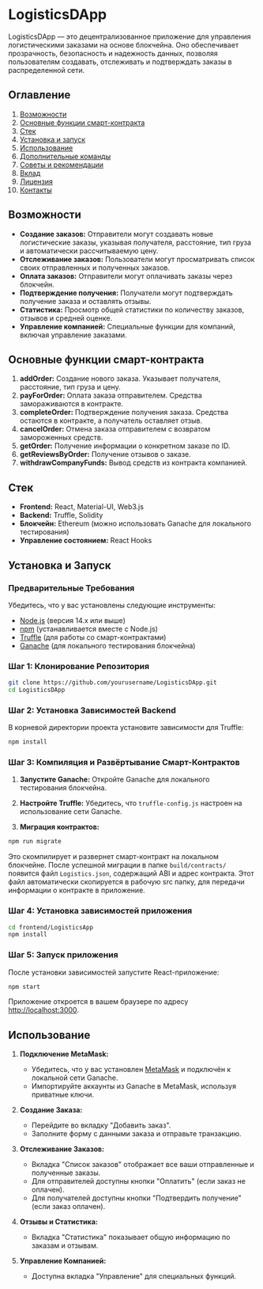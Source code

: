 
# LogisticsDApp

LogisticsDApp — это децентрализованное приложение для управления логистическими заказами на основе блокчейна. Оно обеспечивает прозрачность, безопасность и надежность данных, позволяя пользователям создавать, отслеживать и подтверждать заказы в распределенной сети.

## Оглавление

1. [Возможности](#возможности)
2. [Основные функции смарт-контракта](#основные-функции-смарт-контракта)
3. [Стек](#стек)
4. [Установка и запуск](#установка-и-запуск)
5. [Использование](#использование)
6. [Дополнительные команды](#дополнительные-команды)
7. [Советы и рекомендации](#советы-и-рекомендации)
8. [Вклад](#вклад)
9. [Лицензия](#лицензия)
10. [Контакты](#контакты)

## Возможности

- **Создание заказов:** Отправители могут создавать новые логистические заказы, указывая получателя, расстояние, тип груза и автоматически рассчитываемую цену.
- **Отслеживание заказов:** Пользователи могут просматривать список своих отправленных и полученных заказов.
- **Оплата заказов:** Отправители могут оплачивать заказы через блокчейн.
- **Подтверждение получения:** Получатели могут подтверждать получение заказа и оставлять отзывы.
- **Статистика:** Просмотр общей статистики по количеству заказов, отзывов и средней оценке.
- **Управление компанией:** Специальные функции для компаний, включая управление заказами.

## Основные функции смарт-контракта

1. **addOrder:** Создание нового заказа. Указывает получателя, расстояние, тип груза и цену.
2. **payForOrder:** Оплата заказа отправителем. Средства замораживаются в контракте.
3. **completeOrder:** Подтверждение получения заказа. Средства остаются в контракте, а получатель оставляет отзыв.
4. **cancelOrder:** Отмена заказа отправителем с возвратом замороженных средств.
5. **getOrder:** Получение информации о конкретном заказе по ID.
6. **getReviewsByOrder:** Получение отзывов о заказе.
7. **withdrawCompanyFunds:** Вывод средств из контракта компанией.

## Стек

- **Frontend:** React, Material-UI, Web3.js
- **Backend:** Truffle, Solidity
- **Блокчейн:** Ethereum (можно использовать Ganache для локального тестирования)
- **Управление состоянием:** React Hooks

## Установка и Запуск

### Предварительные Требования

Убедитесь, что у вас установлены следующие инструменты:

- [Node.js](https://nodejs.org/) (версия 14.x или выше)
- [npm](https://www.npmjs.com/) (устанавливается вместе с Node.js)
- [Truffle](https://www.trufflesuite.com/truffle) (для работы со смарт-контрактами)
- [Ganache](https://www.trufflesuite.com/ganache) (для локального тестирования блокчейна)

### Шаг 1: Клонирование Репозитория

```bash
git clone https://github.com/yourusername/LogisticsDApp.git
cd LogisticsDApp
```

### Шаг 2: Установка Зависимостей Backend

В корневой директории проекта установите зависимости для Truffle:

```bash
npm install
```

### Шаг 3: Компиляция и Развёртывание Смарт-Контрактов

1. **Запустите Ganache:** Откройте Ganache для локального тестирования блокчейна.

2. **Настройте Truffle:** Убедитесь, что `truffle-config.js` настроен на использование сети Ganache. 

3. **Миграция контрактов:**

```bash
npm run migrate
```

Это скомпилирует и развернет смарт-контракт на локальном блокчейне. После успешной миграции в папке `build/contracts/` появится файл `Logistics.json`, содержащий ABI и адрес контракта. Этот файл автоматически скопируется в рабочую src папку, для передачи информации о контракте в приложение.

### Шаг 4: Установка зависимостей приложения

```bash
cd frontend/LogisticsApp
npm install
```

### Шаг 5: Запуск приложения

После установки зависимостей запустите React-приложение:

```bash
npm start
```

Приложение откроется в вашем браузере по адресу [http://localhost:3000](http://localhost:3000).

## Использование

1. **Подключение MetaMask:**
   - Убедитесь, что у вас установлен [MetaMask](https://metamask.io/) и подключён к локальной сети Ganache.
   - Импортируйте аккаунты из Ganache в MetaMask, используя приватные ключи.

2. **Создание Заказа:**
   - Перейдите во вкладку "Добавить заказ".
   - Заполните форму с данными заказа и отправьте транзакцию.

3. **Отслеживание Заказов:**
   - Вкладка "Список заказов" отображает все ваши отправленные и полученные заказы.
   - Для отправителей доступны кнопки "Оплатить" (если заказ не оплачен).
   - Для получателей доступны кнопки "Подтвердить получение" (если заказ оплачен).

4. **Отзывы и Статистика:**
   - Вкладка "Статистика" показывает общую информацию по заказам и отзывам.

5. **Управление Компанией:**
   - Доступна вкладка "Управление" для специальных функций.
